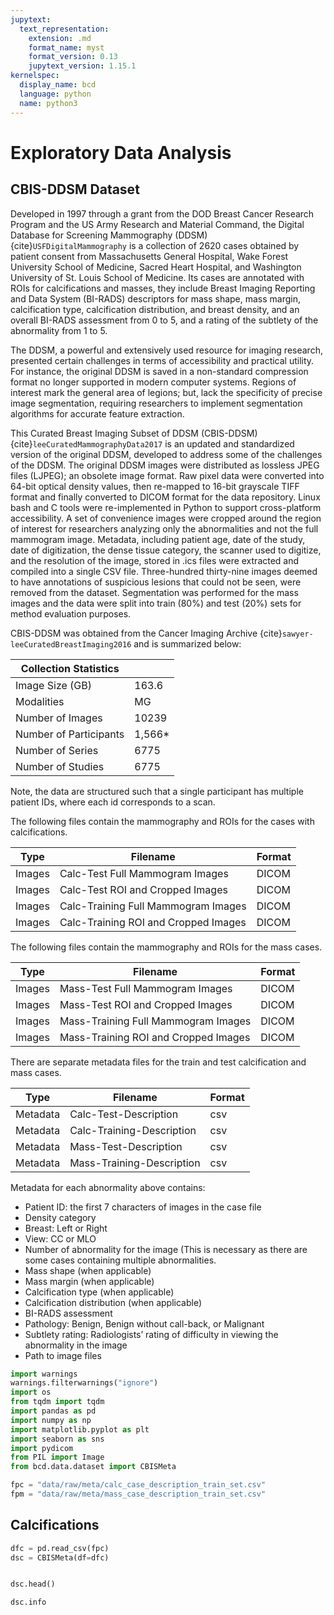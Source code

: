 ```yaml
---
jupytext:
  text_representation:
    extension: .md
    format_name: myst
    format_version: 0.13
    jupytext_version: 1.15.1
kernelspec:
  display_name: bcd
  language: python
  name: python3
---
```


# Exploratory Data Analysis
## CBIS-DDSM Dataset
Developed in 1997 through a grant from the DOD Breast Cancer Research Program and the US Army Research and Material Command, the Digital Database for Screening Mammography (DDSM) {cite}`USFDigitalMammography` is a collection of 2620 cases obtained by patient consent from Massachusetts General Hospital, Wake Forest University School of Medicine, Sacred Heart Hospital, and Washington University of St. Louis School of Medicine. Its cases are annotated with ROIs for calcifications and masses, they include Breast Imaging Reporting and Data System (BI-RADS) descriptors for mass shape, mass margin, calcification type, calcification distribution, and breast density, and an overall BI-RADS assessment from 0 to 5, and a rating of the subtlety of the abnormality from 1 to 5.

The DDSM, a powerful and extensively used resource for imaging research, presented certain challenges in terms of accessibility and practical utility. For instance, the original DDSM is saved in a non-standard compression format no longer supported in modern computer systems. Regions of interest mark the general area of legions; but, lack the specificity of precise image segmentation, requiring researchers to implement segmentation algorithms for accurate feature extraction.

This Curated Breast Imaging Subset of DDSM (CBIS-DDSM) {cite}`leeCuratedMammographyData2017` is an updated and standardized version of the original DDSM, developed to address some of the challenges of the DDSM. The original DDSM images were distributed as lossless JPEG files (LJPEG); an obsolete image format. Raw pixel data were converted into 64-bit optical density values, then re-mapped to 16-bit grayscale TIFF format and finally converted to DICOM format for the data repository. Linux bash and C tools were re-implemented in Python to support cross-platform accessibility. A set of convenience images were cropped around the region of interest for researchers analyzing only the abnormalities and not the full mammogram image. Metadata, including patient age, date of the study, date of digitization, the dense tissue category, the scanner used to digitize, and the resolution of the image, stored in .ics files were extracted and compiled into a single CSV file. Three-hundred thirty-nine images deemed to have annotations of suspicious lesions that could not be seen, were removed from the dataset.  Segmentation was performed for the mass images and the data were split into train (80%) and test (20%) sets for method evaluation purposes.

CBIS-DDSM was obtained from the Cancer Imaging Archive {cite}`sawyer-leeCuratedBreastImaging2016` and is summarized below:

| Collection Statistics  |        |
|------------------------|--------|
| Image Size (GB)        | 163.6  |
| Modalities             | MG     |
| Number of Images       | 10239  |
| Number of Participants | 1,566* |
| Number of Series       | 6775   |
| Number of Studies      | 6775   |

Note, the data are structured such that a single participant has multiple patient IDs, where each id corresponds to a scan.

The following files contain the mammography and ROIs for the cases with calcifications.

| Type   | Filename                              | Format |
|--------|---------------------------------------|--------|
| Images | Calc-Test Full Mammogram Images       | DICOM  |
| Images | Calc-Test ROI and Cropped Images      | DICOM  |
| Images | Calc-Training Full Mammogram Images   | DICOM  |
| Images | Calc-Training ROI and Cropped Images  | DICOM  |

The following files contain the mammography and ROIs for the mass cases.

| Type   | Filename                              | Format |
|--------|---------------------------------------|--------|
| Images | Mass-Test Full Mammogram Images       | DICOM  |
| Images | Mass-Test ROI and Cropped Images      | DICOM  |
| Images | Mass-Training Full Mammogram Images   | DICOM  |
| Images | Mass-Training ROI and Cropped Images  | DICOM  |

There are separate metadata files for the train and test calcification and mass cases.

| Type     | Filename                   | Format |
|----------|----------------------------|--------|
| Metadata | Calc-Test-Description      | csv    |
| Metadata | Calc-Training-Description  | csv    |
| Metadata | Mass-Test-Description      | csv    |
| Metadata | Mass-Training-Description  | csv    |

Metadata for each abnormality above contains:
- Patient ID: the first 7 characters of images in the case file
- Density category
- Breast: Left or Right
- View: CC or MLO
- Number of abnormality for the image (This is necessary as there are some cases containing multiple abnormalities.
- Mass shape (when applicable)
- Mass margin (when applicable)
- Calcification type (when applicable)
- Calcification distribution (when applicable)
- BI-RADS assessment
- Pathology: Benign, Benign without call-back, or Malignant
- Subtlety rating: Radiologists’ rating of difficulty in viewing the abnormality in the image
- Path to image files



```python
import warnings
warnings.filterwarnings("ignore")
import os
from tqdm import tqdm
import pandas as pd
import numpy as np
import matplotlib.pyplot as plt
import seaborn as sns
import pydicom
from PIL import Image
from bcd.data.dataset import CBISMeta
```

```python
fpc = "data/raw/meta/calc_case_description_train_set.csv"
fpm = "data/raw/meta/mass_case_description_train_set.csv"
```

## Calcifications

```python
dfc = pd.read_csv(fpc)
dsc = CBISMeta(df=dfc)
```

```python

dsc.head()
```

```python
dsc.info
```
